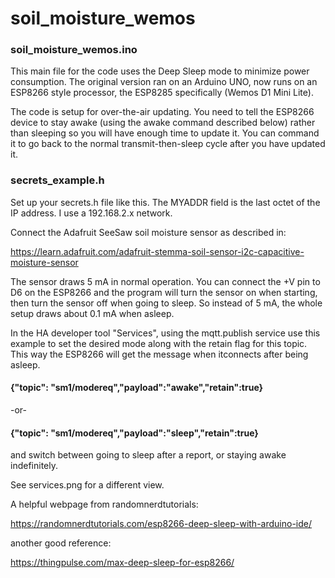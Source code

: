 # soil_moisture_wemos

### soil_moisture_wemos.ino

   This main file for the code uses the Deep Sleep mode to minimize power consumption.  The original version ran on an Arduino UNO, now runs on an ESP8266 style processor, the ESP8285 specifically (Wemos D1 Mini Lite).
   
   The code is setup for over-the-air updating.  You need to tell the ESP8266 device to stay awake (using the awake command described below) rather than sleeping so you will have enough time to update it.  You can command it to go back to the normal transmit-then-sleep cycle after you have updated it.
   
### secrets_example.h
 
   Set up your secrets.h file like this.  The MYADDR field is the last octet of the IP address. I use a 192.168.2.x network.
   
Connect the Adafruit SeeSaw soil moisture sensor as described in:

https://learn.adafruit.com/adafruit-stemma-soil-sensor-i2c-capacitive-moisture-sensor

   The sensor draws 5 mA in normal operation.  You can connect the +V pin to D6 on the ESP8266 and the program will turn the sensor on when starting, then turn the sensor off when going to sleep.  So instead of 5 mA, the whole setup draws about 0.1 mA when asleep.

   In the HA developer tool "Services", using the mqtt.publish service use this example to set the desired mode along with the retain flag for this topic.  This way the ESP8266 will get the message when itconnects after being asleep.

#### {"topic": "sm1/modereq","payload":"awake","retain":true}
 -or-
#### {"topic": "sm1/modereq","payload":"sleep","retain":true}

 
 and switch between going to sleep after a report, or staying 
 awake indefinitely.
 
 See services.png for a different view.
 
   A helpful webpage from randomnerdtutorials:

https://randomnerdtutorials.com/esp8266-deep-sleep-with-arduino-ide/

another good reference:

https://thingpulse.com/max-deep-sleep-for-esp8266/

